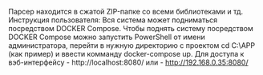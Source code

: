 Парсер находится в сжатой ZIP-папке со всеми библиотеками и тд.
Инструкция пользователя:
Вся система может подниматься посредством DOCKER Compose. Чтобы поднять систему посредством DOCKER Compose можно запустить PowerShell от имени администратора, перейти в нужную директорию с проектом cd C:\APP (как пример) и ввести комманду docker-compose up.
 Для доступа к вэб-интерфейсу - http://localhost:8080/ или - http://192.168.0.35:8080/ 
